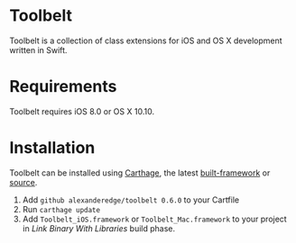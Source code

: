 # Toolbelt
Toolbelt is a collection of class extensions for iOS and OS X development written in Swift. 

# Requirements
Toolbelt requires iOS 8.0 or OS X 10.10.

# Installation
Toolbelt can be installed using [Carthage](https://github.com/Carthage/Carthage), the latest [built-framework](https://github.com/alexanderedge/releases/latest) or [source](/Toolbelt/Toolbelt).

1. Add `github alexanderedge/toolbelt 0.6.0` to your Cartfile
2. Run `carthage update`
3. Add `Toolbelt_iOS.framework` or `Toolbelt_Mac.framework` to your project in _Link Binary With Libraries_ build phase.

